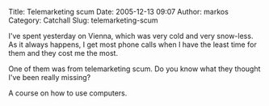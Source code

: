 Title: Telemarketing scum
Date: 2005-12-13 09:07
Author: markos
Category: Catchall
Slug: telemarketing-scum

I've spent yesterday on Vienna, which was very cold and very snow-less.
As it always happens, I get most phone calls when I have the least time
for them and they cost me the most.

One of them was from telemarketing scum. Do you know what they thought
I've been really missing?

A course on how to use computers.

